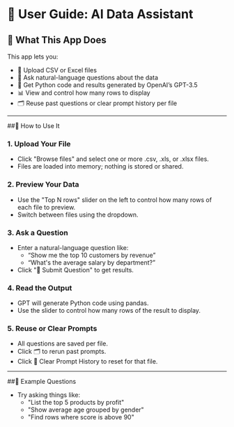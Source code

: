 # 🧭 User Guide: AI Data Assistant

## 📌 What This App Does

This app lets you:

- 📂 Upload CSV or Excel files
- 🤖 Ask natural-language questions about the data
- 🧠 Get Python code and results generated by OpenAI’s GPT-3.5
- 📊 View and control how many rows to display
- 🗂 Reuse past questions or clear prompt history per file

---

##🚀 How to Use It

### 1. Upload Your File

- Click "Browse files" and select one or more .csv, .xls, or .xlsx files.
- Files are loaded into memory; nothing is stored or shared.

### 2. Preview Your Data

- Use the "Top N rows" slider on the left to control how many rows of each file to preview.
- Switch between files using the dropdown.

### 3. Ask a Question

- Enter a natural-language question like:
  - “Show me the top 10 customers by revenue”
  - “What's the average salary by department?”
- Click "💬 Submit Question" to get results.

### 4. Read the Output

- GPT will generate Python code using pandas.
- Use the slider to control how many rows of the result to display.

### 5. Reuse or Clear Prompts

- All questions are saved per file.
- Click 🗂 to rerun past prompts.
- Click 🧹 Clear Prompt History to reset for that file.

---

##💬 Example Questions

- Try asking things like:
  - "List the top 5 products by profit"
  - "Show average age grouped by gender"
  - "Find rows where score is above 90"
